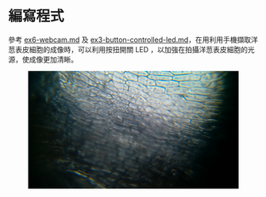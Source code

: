# 編寫程式

參考 [ex6-webcam.md](../application-of-picamera/ex6-webcam.md "mention") 及 [ex3-button-controlled-led.md](../application-of-gpiozero-and-sensors/ex3-button-controlled-led.md "mention")，在用利用手機擷取洋䓤表皮細胞的成像時，可以利用按扭開關 LED ，以加強在拍攝洋䓤表皮細胞的光源，使成像更加清𥇦。

<figure><img src="../.gitbook/assets/sample" alt=""><figcaption></figcaption></figure>
